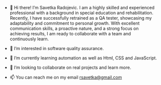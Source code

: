 - 👋 Hi there! I’m Savetka Radojevic. I am a highly skilled and experienced professional with a background in special education and rehabilitation. Recently, I have successfully retrained as a QA tester, showcasing my adaptability and commitment to personal growth. With excellent communication skills, a proactive nature, and a strong focus on achieving results, I am ready to collaborate with a team and continuously learn.

- 👀 I’m interested in software quality assurance.

- 🌱 I’m currently learning automation as well as Html, CSS and JavaScript.
 
- 💞️ I’m looking to collaborate on real projects and learn more.

- 📫 You can reach me on my email rsavetka@gmail.com

<!---
savetka-radojevic/savetka-radojevic is a ✨ special ✨ repository because its `README.md` (this file) appears on your GitHub profile.
You can click the Preview link to take a look at your changes.
--->
